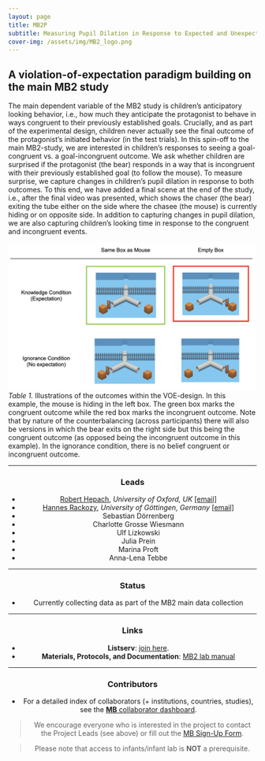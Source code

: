 ```yaml
---
layout: page
title: MB2P
subtitle: Measuring Pupil Dilation in Response to Expected and Unexpected Events
cover-img: /assets/img/MB2_logo.png
---
```


## A violation-of-expectation paradigm building on the main MB2 study

The main dependent variable of the MB2 study is children’s anticipatory looking behavior, i.e., how much they anticipate the protagonist to behave in ways congruent to their previously established goals. Crucially, and as part of the experimental design, children never actually see the final outcome of the protagonist’s initiated behavior (in the test trials). In this spin-off to the main MB2-study, we are interested in children’s responses to seeing a goal-congruent vs. a goal-incongruent outcome. We ask whether children are surprised if the protagonist (the bear) responds in a way that is incongruent with their previously established goal (to follow the mouse). To measure surprise, we capture changes in children’s pupil dilation in response to both outcomes. To this end, we have added a final scene at the end of the study, i.e., after the final video was presented, which shows the chaser (the bear) exiting the tube either on the side where the chasee (the mouse) is currently hiding or on opposite side. In addition to capturing changes in pupil dilation, we are also capturing children’s looking time in response to the congruent and incongruent events.
<br>

<div class="container" >
  <div class="row" align="center">
    <div class="col-sm-8" align="center">
    <img src="/assets/img/MB2P_design.png">
  </div>
  <div class="row" align="center">
    <div class="col-sm-8" align="left">
    <i>Table 1.</i> Illustrations of the outcomes within the VOE-design. In this example, the mouse is hiding in the left box. The green box marks the congruent outcome while the red box marks the incongruent outcome. Note that by nature of the counterbalancing (across participants) there will also be versions in which the bear exits on the right side but this being the congruent outcome (as opposed being the incongruent outcome in this example). In the ignorance condition, there is no belief congruent or incongruent outcome.
    </div>
  </div>
<div>



***
### Leads
* [Robert Hepach](https://www.psy.ox.ac.uk/people/robert-hepach), *University of Oxford, UK* [[email]](robert.hepach@psy.ox.ac.uk)
* [Hannes Rackozy](https://www.psych.uni-goettingen.de/en/development/team/rakoczy-hannes), *University of Göttingen, Germany* [[email]](mailto:hrakocz@uni-goettingen.de)
* Sebastian Dörrenberg
* Charlotte Grosse Wiesmann
* Ulf Lizkowski
* Julia Prein
* Marina Proft
* Anna-Lena Tebbe


***
### Status
* Currently collecting data as part of the MB2 main data collection


***
### Links
* **Listserv**: [join here](https://mailman.stanford.edu/mailman/listinfo/manybabies2).
* **Materials, Protocols, and Documentation**: [MB2 lab manual](https://docs.google.com/document/d/1xAw_EbmvRl1Rj3iAVASazyb4HPxoECfvKaf_7zfFi0o/edit?usp=sharing)


***
### Contributors
* For a detailed index of collaborators (+ institutions, countries, studies), see the [**MB** collaborator dashboard](https://manybabies.shinyapps.io/shiny_mb_map/).

> We encourage everyone who is interested in the project to contact the Project Leads (see above) or fill out the [MB Sign-Up Form]({{site.baseurl}}/get_involved/).

> Please note that access to infants/infant lab is **NOT** a prerequisite.

<!-- ### Publications -->
